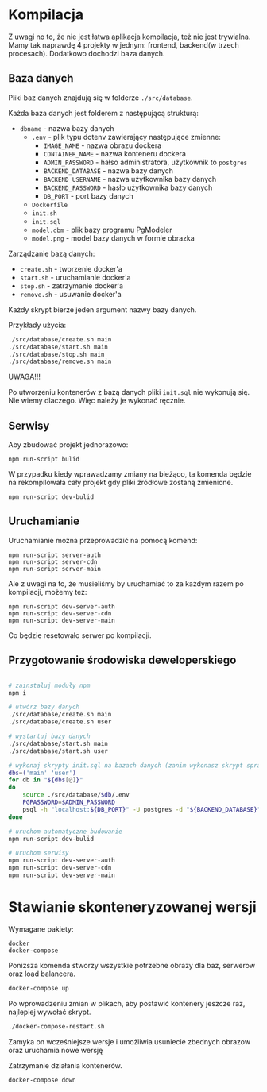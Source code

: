 Kompilacja
==========

Z uwagi no to, że nie jest łatwa aplikacja kompilacja, też nie jest trywialna.
Mamy tak naprawdę 4 projekty w jednym: frontend, backend(w trzech procesach).
Dodatkowo dochodzi baza danych.

## Baza danych

Pliki baz danych znajdują się w folderze `./src/database`.

Każda baza danych jest folderem z następującą strukturą:

 - `dbname` - nazwa bazy danych
   - `.env` - plik typu dotenv zawierający następujące zmienne:
      - `IMAGE_NAME` - nazwa obrazu dockera
      - `CONTAINER_NAME` - nazwa konteneru dockera
      - `ADMIN_PASSWORD` - hałso administratora, użytkownik to `postgres`
      - `BACKEND_DATABASE` - nazwa bazy danych
      - `BACKEND_USERNAME` - nazwa użytkownika bazy danych
      - `BACKEND_PASSWORD` - hasło użytkownika bazy danych
      - `DB_PORT` - port bazy danych
   - `Dockerfile`
   - `init.sh`
   - `init.sql`
   - `model.dbm` - plik bazy programu PgModeler
   - `model.png` - model bazy danych w formie obrazka

Zarządzanie bazą danych:

 - `create.sh` - tworzenie docker'a
 - `start.sh` -  uruchamianie docker'a
 - `stop.sh` - zatrzymanie docker'a
 - `remove.sh` - usuwanie docker'a
 
Każdy skrypt bierze jeden argument nazwy bazy danych.
 
Przykłady użycia:

```bash
./src/database/create.sh main
./src/database/start.sh main
./src/database/stop.sh main
./src/database/remove.sh main
```

UWAGA!!!

Po utworzeniu kontenerów z bazą danych pliki `init.sql` nie wykonują się.
Nie wiemy dlaczego.
Więc należy je wykonać ręcznie.

## Serwisy

Aby zbudować projekt jednorazowo:
```
npm run-script bulid
```

W przypadku kiedy wprawadzamy zmiany na bieżąco, ta komenda będzie na rekompilowała cały projekt gdy pliki źródłowe zostaną zmienione. 
```
npm run-script dev-bulid
```

## Uruchamianie

Uruchamianie można przeprowadzić na pomocą komend: 
```
npm run-script server-auth
npm run-script server-cdn
npm run-script server-main
```

Ale z uwagi na to, że musieliśmy by uruchamiać to za każdym razem po kompilacji, możemy też:
```
npm run-script dev-server-auth
npm run-script dev-server-cdn
npm run-script dev-server-main
```
Co będzie resetowało serwer po kompilacji.

## Przygotowanie środowiska deweloperskiego

```bash

# zainstaluj moduły npm
npm i

# utwórz bazy danych
./src/database/create.sh main
./src/database/create.sh user

# wystartuj bazy danych
./src/database/start.sh main
./src/database/start.sh user

# wykonaj skrypty init.sql na bazach danych (zanim wykonasz skrypt sprawdz czy przypadkiem nie jest wszystko poprawnie)
dbs=('main' 'user')
for db in "${dbs[@]}"
do
    source ./src/database/$db/.env
    PGPASSWORD=$ADMIN_PASSWORD
    psql -h "localhost:${DB_PORT}" -U postgres -d "${BACKEND_DATABASE}" -a -f ./src/database/$db/init.sql
done

# uruchom automatyczne budowanie
npm run-script dev-bulid

# uruchom serwisy
npm run-script dev-server-auth
npm run-script dev-server-cdn
npm run-script dev-server-main
```

# Stawianie skonteneryzowanej wersji

Wymagane pakiety:
```
docker
docker-compose
```

Ponizsza komenda stworzy wszystkie potrzebne obrazy dla baz, serwerow oraz load balancera.

```bash
docker-compose up
```

Po wprowadzeniu zmian w plikach, aby postawić kontenery jeszcze raz, najlepiej wywołać skrypt.

```bash
./docker-compose-restart.sh
```

Zamyka on wcześniejsze wersje i umożliwia usuniecie zbednych obrazow oraz uruchamia nowe wersję

Zatrzymanie działania kontenerów.
```bash
docker-compose down
```
